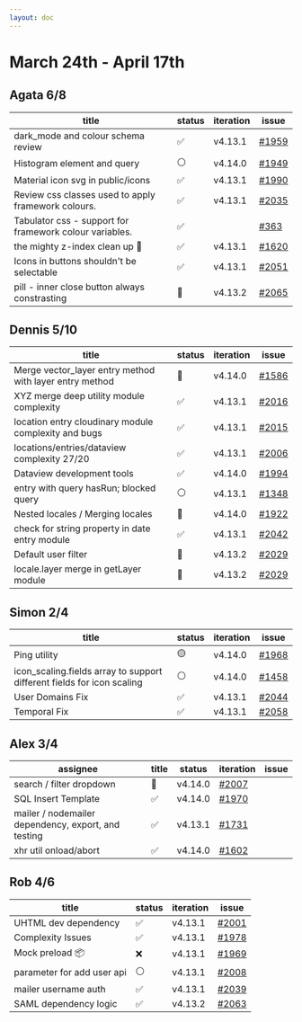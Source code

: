 ```yaml
---
layout: doc
---
```


# March 24th - April 17th

## Agata 6/8

| title                                                   | status | iteration | issue                                                      |
| ------------------------------------------------------- | ------ | --------- | ---------------------------------------------------------- |
| dark_mode and colour schema review                      | ✅     | v4.13.1   | [#1959](https://github.com/GEOLYTIX/xyz/issues/1959)       |
| Histogram element and query                             | ⚪️     | v4.14.0   | [#1949](https://github.com/GEOLYTIX/xyz/issues/1949)       |
| Material icon svg in public/icons                       | ✅     | v4.13.1   | [#1990](https://github.com/GEOLYTIX/xyz/issues/1990)       |
| Review css classes used to apply framework colours.     | ✅     | v4.13.1   | [#2035](https://github.com/GEOLYTIX/xyz/issues/2035)       |
| Tabulator css - support for framework colour variables. | ✅     |           | [#363](https://github.com/GEOLYTIX/xyz_plugins/issues/363) |
| the mighty z-index clean up 🧼                          | ✅     | v4.13.1   | [#1620](https://github.com/GEOLYTIX/xyz/issues/1620)       |
| Icons in buttons shouldn't be selectable                | ✅     | v4.13.1   | [#2051](https://github.com/GEOLYTIX/xyz/issues/2051)       |
| pill - inner close button always constrasting           | 👀     | v4.13.2   | [#2065](https://github.com/GEOLYTIX/xyz/pull/2065)         |

## Dennis 5/10

| title                                                   | status | iteration | issue                                                                        |
| ------------------------------------------------------- | ------ | --------- | ---------------------------------------------------------------------------- |
| Merge vector_layer entry method with layer entry method | 👀     | v4.14.0   | [#1586](https://github.com/GEOLYTIX/xyz/issues/1586)                         |
| XYZ merge deep utility module complexity                | ✅     | v4.13.1   | [#2016](https://github.com/GEOLYTIX/xyz/ishttps://www.lazyvim.org/sues/2016) |
| location entry cloudinary module complexity and bugs    | ✅     | v4.13.1   | [#2015](https://github.com/GEOLYTIX/xyz/issues/2015)                         |
| locations/entries/dataview complexity 27/20             | ✅     | v4.13.1   | [#2006](https://github.com/GEOLYTIX/xyz/issues/2006)                         |
| Dataview development tools                              | ✅     | v4.14.0   | [#1994](https://github.com/GEOLYTIX/xyz/issues/1994)                         |
| entry with query hasRun; blocked query                  | ⚪️     | v4.13.1   | [#1348](https://github.com/GEOLYTIX/xyz/issues/1348)                         |
| Nested locales / Merging locales                        | 👀     | v4.14.0   | [#1922](https://github.com/GEOLYTIX/xyz/issues/1922)                         |
| check for string property in date entry module          | ✅     | v4.13.1   | [#2042](https://github.com/GEOLYTIX/xyz/issues/2042)                         |
| Default user filter                                     | 👀     | v4.13.2   | [#2029](https://github.com/GEOLYTIX/xyz/issues/2029)                         |
| locale.layer merge in getLayer module                   | 👀     | v4.13.2   | [#2029](https://github.com/GEOLYTIX/xyz/issues/2061)                         |

## Simon 2/4

| title                                                                  | status | iteration | issue                                                |
| ---------------------------------------------------------------------- | ------ | --------- | ---------------------------------------------------- |
| Ping utility                                                           | 🟡     | v4.14.0   | [#1968](https://github.com/GEOLYTIX/xyz/issues/1968) |
| icon_scaling.fields array to support different fields for icon scaling | ⚪️     | v4.14.0   | [#1458](https://github.com/GEOLYTIX/xyz/issues/1458) |
| User Domains Fix                                                       | ✅     | v4.13.1   | [#2044](https://github.com/GEOLYTIX/xyz/issues/2044) |
| Temporal Fix                                                           | ✅     | v4.13.1   | [#2058](https://github.com/GEOLYTIX/xyz/pull/2058)   |

## Alex 3/4

| assignee                                            | title | status  | iteration                                            | issue |
| --------------------------------------------------- | ----- | ------- | ---------------------------------------------------- | ----- |
| search / filter dropdown                            | 👀    | v4.14.0 | [#2007](https://github.com/GEOLYTIX/xyz/issues/2007) |
| SQL Insert Template                                 | ✅    | v4.14.0 | [#1970](https://github.com/GEOLYTIX/xyz/issues/1970) |
| mailer / nodemailer dependency, export, and testing | ✅    | v4.13.1 | [#1731](https://github.com/GEOLYTIX/xyz/issues/1731) |
| xhr util onload/abort                               | ✅    | v4.14.0 | [#1602](https://github.com/GEOLYTIX/xyz/issues/1602) |

## Rob 4/6

| title                      | status | iteration | issue                                                |
| -------------------------- | ------ | --------- | ---------------------------------------------------- |
| UHTML dev dependency       | ✅     | v4.13.1   | [#2001](https://github.com/GEOLYTIX/xyz/issues/2001) |
| Complexity Issues          | ✅     | v4.13.1   | [#1978](https://github.com/GEOLYTIX/xyz/issues/1978) |
| Mock preload 📦            | ❌     | v4.13.1   | [#1969](https://github.com/GEOLYTIX/xyz/issues/1969) |
| parameter for add user api | ⚪️     | v4.13.1   | [#2008](https://github.com/GEOLYTIX/xyz/issues/2008) |
| mailer username auth       | ✅     | v4.13.1   | [#2039](https://github.com/GEOLYTIX/xyz/issues/2039) |
| SAML dependency logic      | ✅     | v4.13.2   | [#2063](https://github.com/GEOLYTIX/xyz/issues/2063) |
